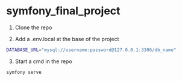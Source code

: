# symfony_final_project

1. Clone the repo

2. Add a .env.local at the base of the project
```bash
DATABASE_URL="mysql://username:password@127.0.0.1:3306/db_name"
```

3. Start a cmd in the repo
```bash
symfony serve
```